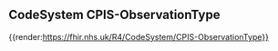 ## CodeSystem CPIS-ObservationType

{{render:https://fhir.nhs.uk/R4/CodeSystem/CPIS-ObservationType}}